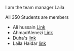 I am the team manager Laila 

All 350 Students are members


* Ali hussain [Link](https://github.com/mis350/Lab1/blob/origin/ali/Ali-hussain.md)
* AhmadAlenezi [Link](https://github.com/mis350/Lab1/blob/Ahmad/Ahmad-Alenezi.md)
* Duha's [link](Duha.md)
* Laila Haidar [link](LailaHaidar.md)

